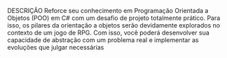 ﻿DESCRIÇÃO
Reforce seu conhecimento em Programação Orientada a Objetos (POO) em C# com um desafio de projeto totalmente prático. 
Para isso, os pilares da orientação a objetos serão devidamente explorados no contexto de um jogo de RPG. 
Com isso, você poderá desenvolver sua capacidade de abstração com um problema real e implementar as evoluções que 
julgar necessárias